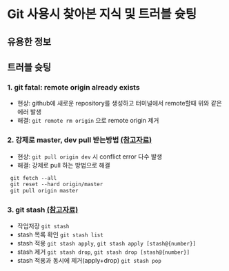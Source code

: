 # Git 사용시 찾아본 지식 및 트러블 슛팅

## 유용한 정보

## 트러블 슛팅

### 1. git fatal: remote origin already exists
 - 현상: github에 새로운 repository를 생성하고 터미널에서 remote할때 위와 같은 에러 발생
 - 해결: `git remote rm origin` 으로 remote origin 제거
 
### 2. 강제로 master, dev pull 받는방법 [(참고자료)](https://frontdev.tistory.com/entry/GIT-Conflict%EC%B6%A9%EB%8F%8C-%EB%82%AC%EC%9D%84-%EB%95%8C-%EA%B0%95%EC%A0%9C%EB%A1%9C-Pull-%ED%95%98%EA%B8%B0)
 - 현상: `git pull origin dev` 시 conflict error 다수 발생
 - 해결: 강제로 pull 하는 방법으로 해결
 ```markdown
  git fetch --all
  git reset --hard origin/master
  git pull origin master
 ```

### 3. git stash [(참고자료)](https://gmlwjd9405.github.io/2018/05/18/git-stash.html)
 - 작업저장 `git stash`
 - stash 목록 확인 `git stash list`
 - stash 적용 `git stash apply`, `git stash apply [stash@{number}]`
 - stash 제거 `git stash drop`, `git stash drop [stash@{number}]`
 - stash 적용과 동시에 제거(apply+drop) `git stash pop`
